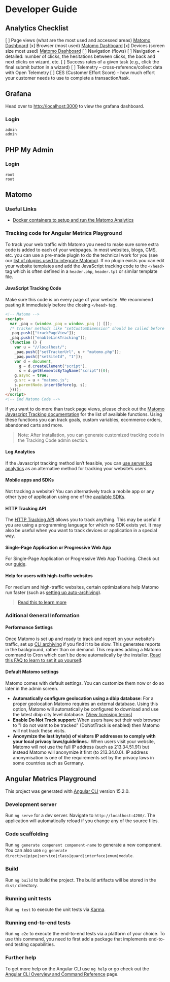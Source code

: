 # Developer Guide

## Analytics Checklist

[ ] Page views (what are the most used and accessed areas) [Matomo Dashboard]()
[x] Browser (most used) [Matomo Dashboard](http://localhost/index.php?module=CoreHome&action=index&idSite=1&period=day&date=2023-03-17&updated=1#?idSite=1&period=day&date=2023-03-17&category=General_Visitors&subcategory=DevicesDetection_Software)
[x] Devices (screen size most used) [Matomo Dashboard](http://localhost/index.php?module=CoreHome&action=index&idSite=1&period=day&date=2023-03-17&updated=1#?idSite=1&period=day&date=2023-03-17&category=General_Visitors&subcategory=DevicesDetection_Devices)
[ ] Navigation (flows)
[ ] Navigation + detailed: number of clicks, the hesitations between clicks, the back and next clicks on wizard, etc.
[ ] Success rates of a given task (e.g., click the final submit button in a wizard)
[ ] Telemetry – cross-reference/collect data with Open Telemetry
[ ] CES (Customer Effort Score) - how much effort your customer needs to use to complete a transaction/task.

## Grafana

Head over to [http://localhost:3000](http://localhost:3000) to view the grafana dashboard.

### Login

```
admin
admin
```

## PHP My Admin

### Login

```
root
root
```

## Matomo

### Useful Links

- [Docker containers to setup and run the Matomo Analytics](https://matomo.org/faq/how-to-install/faq_31413/)

### Tracking code for Angular Metrics Playground

To track your web traffic with Matomo you need to make sure some extra code is added to each of your webpages.
In most websites, blogs, CMS, etc. you can use a pre-made plugin to do the technical work for you (see our [list of plugins used to integrate Matomo](https://matomo.org/integrate/)). If no plugin exists you can edit your website templates and add the JavaScript tracking code to the `</head>` tag which is often defined in a `header.php`, `header.tpl` or similar template file.

#### JavaScript Tracking Code

Make sure this code is on every page of your website. We recommend pasting it immediately before the closing `</head>` tag.

```html
<!-- Matomo -->
<script>
  var _paq = (window._paq = window._paq || []);
  /* tracker methods like "setCustomDimension" should be called before "trackPageView" */
  _paq.push(["trackPageView"]);
  _paq.push(["enableLinkTracking"]);
  (function () {
    var u = "//localhost/";
    _paq.push(["setTrackerUrl", u + "matomo.php"]);
    _paq.push(["setSiteId", "1"]);
    var d = document,
      g = d.createElement("script"),
      s = d.getElementsByTagName("script")[0];
    g.async = true;
    g.src = u + "matomo.js";
    s.parentNode.insertBefore(g, s);
  })();
</script>
<!-- End Matomo Code -->
```

If you want to do more than track page views, please check out the [Matomo Javascript Tracking documentation](https://developer.matomo.org/guides/tracking-javascript-guide) for the list of available functions. Using these functions you can track goals, custom variables, ecommerce orders, abandoned carts and more.

> Note: After installation, you can generate customized tracking code in the Tracking Code admin section.

#### Log Analytics

If the Javascript tracking method isn’t feasible, you can [use server log analytics](https://matomo.org/log-analytics/) as an alternative method for tracking your website’s users.

#### Mobile apps and SDKs

Not tracking a website? You can alternatively track a mobile app or any other type of application using one of the [available SDKs](https://matomo.org/integrate/#programming-language-platforms-and-frameworks).

#### HTTP Tracking API

The [HTTP Tracking API](https://developer.matomo.org/api-reference/tracking-api) allows you to track anything. This may be useful if you are using a programming language for which no SDK exists yet. It may also be useful when you want to track devices or application in a special way.

#### Single-Page Application or Progressive Web App

For Single-Page Application or Progressive Web App Tracking. Check out our [guide](https://developer.matomo.org/guides/spa-tracking).

#### Help for users with high-traffic websites

For medium and high-traffic websites, certain optimizations help Matomo run faster (such as [setting up auto-archiving](https://matomo.org/faq/on-premise/how-to-set-up-auto-archiving-of-your-reports/)).

> [Read this to learn more](https://matomo.org/faq/on-premise/matomo-requirements/)

### Aditional General Information

#### Performance Settings

Once Matomo is set up and ready to track and report on your website's traffic, set up [CLI archiving](https://matomo.org/faq/on-premise/how-to-set-up-auto-archiving-of-your-reports/) if you find it to be slow. This generates reports in the background, rather than on demand. This requires adding a Matomo command to Cron which can't be done automatically by the installer. [Read this FAQ to learn to set it up yourself](https://matomo.org/faq/on-premise/how-to-set-up-auto-archiving-of-your-reports/).

#### Default Matomo settings

Matomo comes with default settings. You can customize them now or do so later in the admin screen.

- **Automatically configure geolocation using a dbip database**: For a proper geolocation Matomo requires an external database. Using this option, Matomo will automatically be configured to download and use the latest dbip city level database. [[View licensing terms](https://db-ip.com/db/lite.php?refid=mtm)]
- **Enable Do Not Track support**: When users have set their web browser to "I do not want to be tracked" (DoNotTrack is enabled) then Matomo will not track these visits.
- **Anonymize the last byte(s) of visitors IP addresses to comply with your local privacy laws/guidelines.**: When users visit your website, Matomo will not use the full IP address (such as 213.34.51.91) but instead Matomo will anonymize it first (to 213.34.0.0). IP address anonymisation is one of the requirements set by the privacy laws in some countries such as Germany.

## Angular Metrics Playground

This project was generated with [Angular CLI](https://github.com/angular/angular-cli) version 15.2.0.

### Development server

Run `ng serve` for a dev server. Navigate to `http://localhost:4200/`. The application will automatically reload if you change any of the source files.

### Code scaffolding

Run `ng generate component component-name` to generate a new component. You can also use `ng generate directive|pipe|service|class|guard|interface|enum|module`.

### Build

Run `ng build` to build the project. The build artifacts will be stored in the `dist/` directory.

### Running unit tests

Run `ng test` to execute the unit tests via [Karma](https://karma-runner.github.io).

### Running end-to-end tests

Run `ng e2e` to execute the end-to-end tests via a platform of your choice. To use this command, you need to first add a package that implements end-to-end testing capabilities.

### Further help

To get more help on the Angular CLI use `ng help` or go check out the [Angular CLI Overview and Command Reference](https://angular.io/cli) page.

